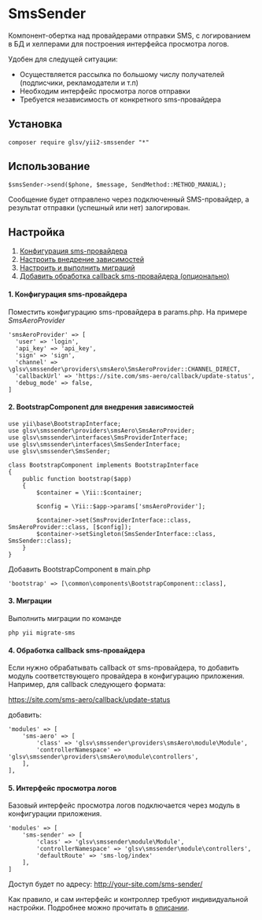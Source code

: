 # SmsSender
Компонент-обертка над провайдерами отправки SMS, с логированием в БД и хелперами для построения 
интерфейса просмотра логов.

Удобен для следущей ситуации: 
* Осуществляется рассылка по большому числу получателей (подписчики, рекламодатели и т.п)
* Необходим интерфейс просмотра логов отправки
* Требуется независимость от конкретного sms-провайдера   

## Установка
```
composer require glsv/yii2-smssender "*"
```

## Использование
```
$smsSender->send($phone, $message, SendMethod::METHOD_MANUAL);
```
Сообщение будет отправлено через подключенный SMS-провайдер, а результат отправки (успешный или нет) залогирован.

## Настройка
1. [Конфигурация sms-провайдера](#setup1)
2. [Настроить внедрение зависимостей](#setup2)
3. [Настроить и выполнить миграций](#setup3)
4. [Добавить обработка callback sms-провайдера (опционально)](#setup4)

#### <a name="setup1"></a> 1. Конфигурация sms-провайдера
Поместить конфигурацию sms-провайдера в params.php. На примере _SmsAeroProvider_
```
'smsAeroProvider' => [
  'user' => 'login',
  'api_key' => 'api_key',
  'sign' => 'sign',
  'channel' => \glsv\smssender\providers\smsAero\SmsAeroProvider::CHANNEL_DIRECT,
  'callbackUrl' => 'https://site.com/sms-aero/callback/update-status',
  'debug_mode' => false,
]
``` 

#### <a name="setup2"></a> 2. BootstrapComponent для внедрения зависимостей
```
use yii\base\BootstrapInterface;
use glsv\smssender\providers\smsAero\SmsAeroProvider;
use glsv\smssender\interfaces\SmsProviderInterface;
use glsv\smssender\interfaces\SmsSenderInterface;
use glsv\smssender\SmsSender;

class BootstrapComponent implements BootstrapInterface
{
    public function bootstrap($app)
    {
        $container = \Yii::$container;

        $config = \Yii::$app->params['smsAeroProvider'];

        $container->set(SmsProviderInterface::class, SmsAeroProvider::class, [$config]);
        $container->setSingleton(SmsSenderInterface::class,  SmsSender::class);
    }
}
```

Добавить BootstrapComponent в main.php
```
'bootstrap' => [\common\components\BootstrapComponent::class],
```

#### <a name="setup3"></a> 3. Миграции
Выполнить миграции по команде 
```
php yii migrate-sms
```

#### <a name="setup4"></a> 4. Обработка callback sms-провайдера
Если нужно обрабатывать callback от sms-провайдера, то 
добавить модуль соответствующего провайдера в конфигурацию приложения.
Например, для callback следующего формата:

https://site.com/sms-aero/callback/update-status

добавить:
```
'modules' => [
    'sms-aero' => [
        'class' => 'glsv\smssender\providers\smsAero\module\Module',
        'controllerNamespace' => 'glsv\smssender\providers\smsAero\module\controllers',
    ],
],
```

#### 5. Интерфейс просмотра логов
Базовый интерфейс просмотра логов подключается через модуль в конфигурации приложения.
```
'modules' => [
    'sms-sender' => [
        'class' => 'glsv\smssender\module\Module',
        'controllerNamespace' => 'glsv\smssender\module\controllers',
        'defaultRoute' => 'sms-log/index'
    ],
]
```
Доступ будет по адресу: http://your-site.com/sms-sender/

Как правило, и сам интерфейс и контроллер требуют индивидуальной настройки. 
Подробнее можно прочитать в [описании](docs/ru/readme.md).


